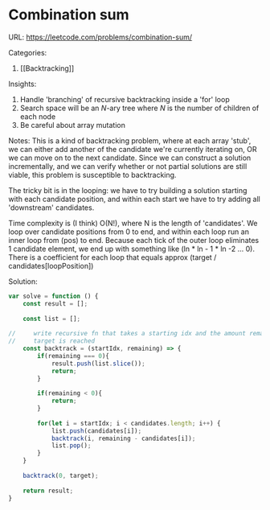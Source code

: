 # Combination sum

URL: https://leetcode.com/problems/combination-sum/

Categories:
1. [[Backtracking]]

Insights:
1. Handle 'branching' of recursive backtracking inside a 'for' loop
2. Search space will be an *N*-ary tree where *N* is the number of children of each node
3. Be careful about array mutation

Notes:
This is a kind of backtracking problem, where at each array 'stub', we can either add another of the candidate we're currently iterating on, OR we can move on to the next candidate.  Since we can construct a solution incrementally, and we can verify whether or not partial solutions are still viable, this problem is susceptible to backtracking.

The tricky bit is in the looping: we have to try building a solution starting with each candidate position, and within each start we have to try adding all 'downstream' candidates.

Time complexity is (I think) O(N!), where N is the length of 'candidates'.  We loop over candidate positions from 0 to end, and within each loop run an inner loop from (pos) to end.  Because each tick of the outer loop eliminates 1 candidate element, we end up with something like (ln \* ln - 1 \* ln -2 ... 0).  There is a coefficient for each loop that equals approx (target / candidates\[loopPosition\])

Solution:
```javascript
var solve = function () {
	const result = [];
    
    const list = [];
    
//     write recursive fn that takes a starting idx and the amount remaining until 
//     target is reached
    const backtrack = (startIdx, remaining) => {
        if(remaining === 0){
            result.push(list.slice());
            return;
        }
        
        if(remaining < 0){
            return;
        }
        
        for(let i = startIdx; i < candidates.length; i++) {
            list.push(candidates[i]);
            backtrack(i, remaining - candidates[i]);
            list.pop();
        }
    }
    
    backtrack(0, target);
    
    return result;
}
```